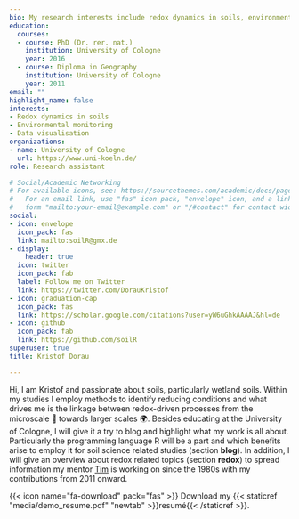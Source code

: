 ```yaml
---
bio: My research interests include redox dynamics in soils, environmental monitoring and recently data analysis in R.
education:
  courses:
  - course: PhD (Dr. rer. nat.)  
    institution: University of Cologne
    year: 2016
  - course: Diploma in Geography
    institution: University of Cologne
    year: 2011
email: ""
highlight_name: false
interests:
- Redox dynamics in soils
- Environmental monitoring
- Data visualisation
organizations:
- name: University of Cologne
  url: https://www.uni-koeln.de/
role: Research assistant

# Social/Academic Networking
# For available icons, see: https://sourcethemes.com/academic/docs/page-builder/#icons
#   For an email link, use "fas" icon pack, "envelope" icon, and a link in the
#   form "mailto:your-email@example.com" or "/#contact" for contact widget.
social:
- icon: envelope
  icon_pack: fas
  link: mailto:soilR@gmx.de
- display:
    header: true
  icon: twitter
  icon_pack: fab
  label: Follow me on Twitter
  link: https://twitter.com/DorauKristof
- icon: graduation-cap
  icon_pack: fas
  link: https://scholar.google.com/citations?user=yW6uGhkAAAAJ&hl=de
- icon: github
  icon_pack: fab
  link: https://github.com/soilR
superuser: true
title: Kristof Dorau

---
```


Hi, I am Kristof and passionate about soils, particularly wetland soils. Within my studies I employ methods to identify reducing conditions and what drives me is the linkage between redox-driven processes from the microscale 🔬 towards larger scales 🌍. Besides educating at the University of Cologne, I will give it a try to blog and highlight what my work is all about. Particularly the programming language R will be a part and which benefits arise to employ it for soil science related studies (section **blog**). In addition, I will give an overview about redox related topics (section **redox**) to spread information my mentor [Tim](https://geographie.uni-koeln.de/forschung/arbeitsgruppen/bodengeographie-bodenkunde/mitarbeiter/mansfeldt-tim) is working on since the 1980s with my contributions from 2011 onward.

{{< icon name="fa-download" pack="fas" >}} Download my {{< staticref "media/demo_resume.pdf" "newtab" >}}resumé{{< /staticref >}}.
